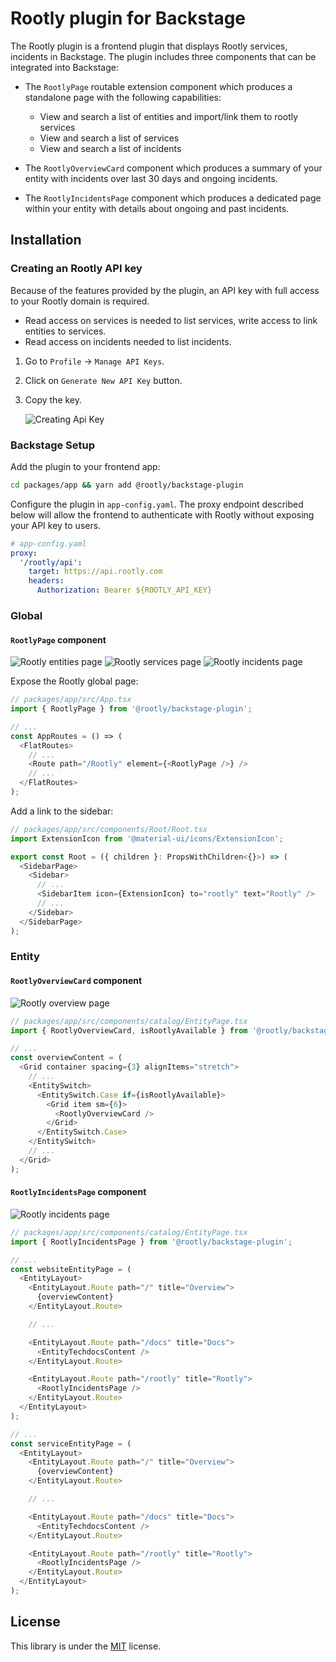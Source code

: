 # Rootly plugin for Backstage

The Rootly plugin is a frontend plugin that displays Rootly services, incidents in Backstage. The plugin includes three components that can be integrated into Backstage:

- The `RootlyPage` routable extension component which produces a standalone page with the following capabilities:
  - View and search a list of entities and import/link them to rootly services
  - View and search a list of services
  - View and search a list of incidents

- The `RootlyOverviewCard` component which produces a summary of your entity with incidents over last 30 days and ongoing incidents.

- The `RootlyIncidentsPage` component which produces a dedicated page within your entity with details about ongoing and past incidents.

## Installation

### Creating an Rootly API key

Because of the features provided by the plugin, an API key with full access to your Rootly domain is required.
- Read access on services is needed to list services, write access to link entities to services.
- Read access on incidents needed to list incidents.

1. Go to `Profile` -> `Manage API Keys`.

2. Click on `Generate New API Key` button.

3. Copy the key.

   ![Creating Api Key](./docs/rootly-creating-api-key.png)

### Backstage Setup

Add the plugin to your frontend app:

```bash
cd packages/app && yarn add @rootly/backstage-plugin
```

Configure the plugin in `app-config.yaml`. The proxy endpoint described below will allow the frontend
to authenticate with Rootly without exposing your API key to users.

```yaml
# app-config.yaml
proxy:
  '/rootly/api':
    target: https://api.rootly.com
    headers:
      Authorization: Bearer ${ROOTLY_API_KEY}
```

### Global

#### `RootlyPage` component

![Rootly entities page](./docs/rootly-entities-page.png)
![Rootly services page](./docs/rootly-services-page.png)
![Rootly incidents page](./docs/rootly-incidents-page.png)

Expose the Rootly global page:

```ts
// packages/app/src/App.tsx
import { RootlyPage } from '@rootly/backstage-plugin';

// ...
const AppRoutes = () => (
  <FlatRoutes>
    // ...
    <Route path="/Rootly" element={<RootlyPage />} />
    // ...
  </FlatRoutes>
);
```

Add a link to the sidebar:

```ts
// packages/app/src/components/Root/Root.tsx
import ExtensionIcon from '@material-ui/icons/ExtensionIcon';

export const Root = ({ children }: PropsWithChildren<{}>) => (
  <SidebarPage>
    <Sidebar>
      // ...
      <SidebarItem icon={ExtensionIcon} to="rootly" text="Rootly" />
      // ...
    </Sidebar>
  </SidebarPage>
);
```

### Entity

#### `RootlyOverviewCard` component

![Rootly overview page](./docs/rootly-entity-overview.png)

```ts
// packages/app/src/components/catalog/EntityPage.tsx
import { RootlyOverviewCard, isRootlyAvailable } from '@rootly/backstage-plugin';

// ...
const overviewContent = (
  <Grid container spacing={3} alignItems="stretch">
    // ...
    <EntitySwitch>
      <EntitySwitch.Case if={isRootlyAvailable}>
        <Grid item sm={6}>
          <RootlyOverviewCard />
        </Grid>
      </EntitySwitch.Case>
    </EntitySwitch>
    // ...
  </Grid>
);
```

#### `RootlyIncidentsPage` component

![Rootly incidents page](./docs/rootly-entity-incidents.png)

```ts
// packages/app/src/components/catalog/EntityPage.tsx
import { RootlyIncidentsPage } from '@rootly/backstage-plugin';

// ...
const websiteEntityPage = (
  <EntityLayout>
    <EntityLayout.Route path="/" title="Overview">
      {overviewContent}
    </EntityLayout.Route>

    // ...

    <EntityLayout.Route path="/docs" title="Docs">
      <EntityTechdocsContent />
    </EntityLayout.Route>

    <EntityLayout.Route path="/rootly" title="Rootly">
      <RootlyIncidentsPage />
    </EntityLayout.Route>
  </EntityLayout>
);

// ...
const serviceEntityPage = (
  <EntityLayout>
    <EntityLayout.Route path="/" title="Overview">
      {overviewContent}
    </EntityLayout.Route>

    // ...

    <EntityLayout.Route path="/docs" title="Docs">
      <EntityTechdocsContent />
    </EntityLayout.Route>

    <EntityLayout.Route path="/rootly" title="Rootly">
      <RootlyIncidentsPage />
    </EntityLayout.Route>
  </EntityLayout>
);
```

## License

This library is under the [MIT](LICENSE) license.
